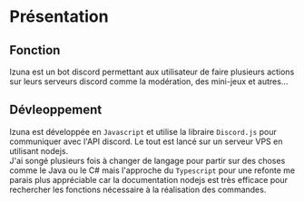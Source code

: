 # Présentation
## Fonction
Izuna est un bot discord permettant aux utilisateur de faire plusieurs actions sur leurs serveurs discord comme la modération, des mini-jeux et autres...

## Dévleoppement
Izuna est développée en ``Javascript`` et utilise la libraire ``Discord.js`` pour communiquer avec l'API discord. Le tout est lancé sur un serveur VPS en utilisant nodejs.  
J'ai songé plusieurs fois à changer de langage pour partir sur des choses comme le Java ou le C# mais l'approche du ``Typescript`` pour une refonte me parais plus appréciable car la documentation nodejs est très efficace pour rechercher les fonctions nécessaire à la réalisation des commandes.
